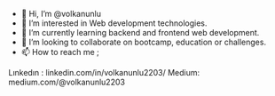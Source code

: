 - 👋 Hi, I’m @volkanunlu
- 👀 I’m interested in Web development technologies.
- 🌱 I’m currently learning backend and frontend web development.
- 💞️ I’m looking to collaborate on bootcamp, education or challenges.
- 📫 How to reach me ;

Lınkedın : linkedin.com/in/volkanunlu2203/
Medium: medium.com/@volkanunlu2203
 

<!---
volkanunlu/volkanunlu is a ✨ special ✨ repository because its `README.md` (this file) appears on your GitHub profile.
You can click the Preview link to take a look at your changes.
--->
